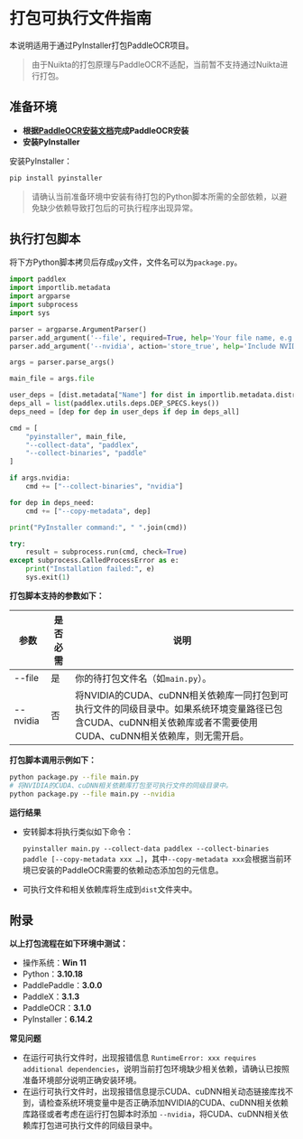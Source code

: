 # 打包可执行文件指南

本说明适用于通过PyInstaller打包PaddleOCR项目。

> 由于Nuikta的打包原理与PaddleOCR不适配，当前暂不支持通过Nuikta进行打包。

## 准备环境

- **根据[PaddleOCR安装文档](../installation.md)完成PaddleOCR安装**
- **安装PyInstaller**

安装PyInstaller：

```bash
pip install pyinstaller
```

> 请确认当前准备环境中安装有待打包的Python脚本所需的全部依赖，以避免缺少依赖导致打包后的可执行程序出现异常。

## 执行打包脚本

将下方Python脚本拷贝后存成`py`文件，文件名可以为`package.py`。

```python
import paddlex
import importlib.metadata
import argparse
import subprocess
import sys

parser = argparse.ArgumentParser()
parser.add_argument('--file', required=True, help='Your file name, e.g. main.py.')
parser.add_argument('--nvidia', action='store_true', help='Include NVIDIA CUDA and cuDNN dependencies.')

args = parser.parse_args()

main_file = args.file

user_deps = [dist.metadata["Name"] for dist in importlib.metadata.distributions()]
deps_all = list(paddlex.utils.deps.DEP_SPECS.keys())
deps_need = [dep for dep in user_deps if dep in deps_all]

cmd = [
    "pyinstaller", main_file,
    "--collect-data", "paddlex",
    "--collect-binaries", "paddle"
]

if args.nvidia:
    cmd += ["--collect-binaries", "nvidia"]

for dep in deps_need:
    cmd += ["--copy-metadata", dep]

print("PyInstaller command:", " ".join(cmd))

try:
    result = subprocess.run(cmd, check=True)
except subprocess.CalledProcessError as e:
    print("Installation failed:", e)
    sys.exit(1)
```


**打包脚本支持的参数如下：**

| 参数         | 是否必需 | 说明                                                                                                               |
|--------------|------------------------------------------------------------------------------------------------------------------------------|---------|
| --file   | 是     | 你的待打包文件名（如`main.py`）。
| --nvidia     | 否     | 将NVIDIA的CUDA、cuDNN相关依赖库一同打包到可执行文件的同级目录中。如果系统环境变量路径已包含CUDA、cuDNN相关依赖库或者不需要使用CUDA、cuDNN相关依赖库，则无需开启。

**打包脚本调用示例如下：**

```bash
python package.py --file main.py
# 将NVIDIA的CUDA、cuDNN相关依赖库打包至可执行文件的同级目录中。
python package.py --file main.py --nvidia
```

**运行结果**

- 安转脚本将执行类似如下命令：

    `pyinstaller main.py --collect-data paddlex --collect-binaries paddle [--copy-metadata xxx …]`，其中`--copy-metadata xxx`会根据当前环境已安装的PaddleOCR需要的依赖动态添加包的元信息。

- 可执行文件和相关依赖库将生成到`dist`文件夹中。

## 附录

**以上打包流程在如下环境中测试：**

- 操作系统：**Win 11**
- Python：**3.10.18**
- PaddlePaddle：**3.0.0**
- PaddleX：**3.1.3**
- PaddleOCR：**3.1.0**
- PyInstaller：**6.14.2**

**常见问题**

- 在运行可执行文件时，出现报错信息 `RuntimeError: xxx requires additional dependencies`，说明当前打包环境缺少相关依赖，请确认已按照准备环境部分说明正确安装环境。
- 在运行可执行文件时，出现报错信息提示CUDA、cuDNN相关动态链接库找不到，请检查系统环境变量中是否正确添加NVIDIA的CUDA、cuDNN相关依赖库路径或者考虑在运行打包脚本时添加 `--nvidia`，将CUDA、cuDNN相关依赖库打包进可执行文件的同级目录中。

